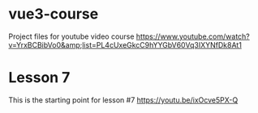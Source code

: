 # vue3-course
Project files for youtube video course https://www.youtube.com/watch?v=YrxBCBibVo0&amp;list=PL4cUxeGkcC9hYYGbV60Vq3IXYNfDk8At1
# Lesson 7
This is the starting point for lesson #7 https://youtu.be/ixOcve5PX-Q